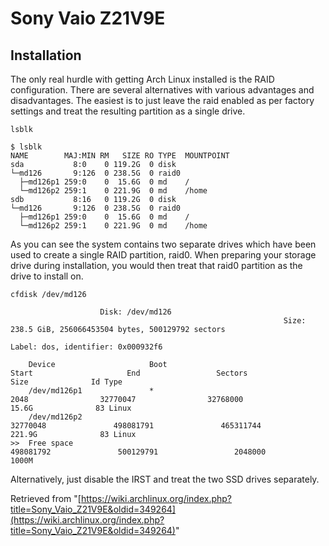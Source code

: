 # Sony Vaio Z21V9E

## Installation

The only real hurdle with getting Arch Linux installed is the RAID configuration. There are several alternatives with various advantages and disadvantages. The easiest is to just leave the raid enabled as per factory settings and treat the resulting partition as a single drive.

 `lsblk` 

```
$ lsblk
NAME        MAJ:MIN RM   SIZE RO TYPE  MOUNTPOINT
sda           8:0    0 119.2G  0 disk  
└─md126       9:126  0 238.5G  0 raid0 
  ├─md126p1 259:0    0  15.6G  0 md    /
  └─md126p2 259:1    0 221.9G  0 md    /home
sdb           8:16   0 119.2G  0 disk  
└─md126       9:126  0 238.5G  0 raid0 
  ├─md126p1 259:0    0  15.6G  0 md    /
  └─md126p2 259:1    0 221.9G  0 md    /home

```

As you can see the system contains two separate drives which have been used to create a single RAID partition, raid0\. When preparing your storage drive during installation, you would then treat that raid0 partition as the drive to install on.

 `cfdisk /dev/md126` 

```
                    Disk: /dev/md126
                                                             Size: 238.5 GiB, 256066453504 bytes, 500129792 sectors
                                                                       Label: dos, identifier: 0x000932f6

    Device                     Boot                                 Start                     End                 Sectors                Size              Id Type
    /dev/md126p1               *                                     2048                32770047                32768000               15.6G              83 Linux
    /dev/md126p2                                                 32770048               498081791               465311744              221.9G              83 Linux
>>  Free space                                                  498081792               500129791                 2048000               1000M                      

```

Alternatively, just disable the IRST and treat the two SSD drives separately.

Retrieved from "[https://wiki.archlinux.org/index.php?title=Sony_Vaio_Z21V9E&oldid=349264](https://wiki.archlinux.org/index.php?title=Sony_Vaio_Z21V9E&oldid=349264)"